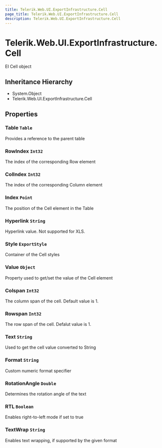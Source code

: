 ```yaml
---
title: Telerik.Web.UI.ExportInfrastructure.Cell
page_title: Telerik.Web.UI.ExportInfrastructure.Cell
description: Telerik.Web.UI.ExportInfrastructure.Cell
---
```


# Telerik.Web.UI.ExportInfrastructure.Cell

EI Cell object

## Inheritance Hierarchy

* System.Object
* Telerik.Web.UI.ExportInfrastructure.Cell

## Properties

###  Table `Table`

Provides a reference to the parent table

###  RowIndex `Int32`

The index of the corresponding Row element

###  ColIndex `Int32`

The index of the corresponding Column element

###  Index `Point`

The position of the Cell element in the Table

###  Hyperlink `String`

Hyperlink value. Not supported for XLS.

###  Style `ExportStyle`

Container of the Cell styles

###  Value `Object`

Property used to get/set the value of the Cell element

###  Colspan `Int32`

The column span of the cell. Default value is 1.

###  Rowspan `Int32`

The row span of the cell. Defalut value is 1.

###  Text `String`

Used to get the cell value converted to String

###  Format `String`

Custom numeric format specifier

###  RotationAngle `Double`

Determines the rotation angle of the text

###  RTL `Boolean`

Enables right-to-left mode if set to true

###  TextWrap `String`

Enables text wrapping, if supported by the given format


